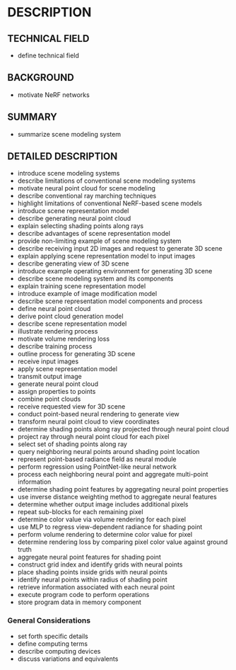 # DESCRIPTION

## TECHNICAL FIELD

- define technical field

## BACKGROUND

- motivate NeRF networks

## SUMMARY

- summarize scene modeling system

## DETAILED DESCRIPTION

- introduce scene modeling systems
- describe limitations of conventional scene modeling systems
- motivate neural point cloud for scene modeling
- describe conventional ray marching techniques
- highlight limitations of conventional NeRF-based scene models
- introduce scene representation model
- describe generating neural point cloud
- explain selecting shading points along rays
- describe advantages of scene representation model
- provide non-limiting example of scene modeling system
- describe receiving input 2D images and request to generate 3D scene
- explain applying scene representation model to input images
- describe generating view of 3D scene
- introduce example operating environment for generating 3D scene
- describe scene modeling system and its components
- explain training scene representation model
- introduce example of image modification model
- describe scene representation model components and process
- define neural point cloud
- derive point cloud generation model
- describe scene representation model
- illustrate rendering process
- motivate volume rendering loss
- describe training process
- outline process for generating 3D scene
- receive input images
- apply scene representation model
- transmit output image
- generate neural point cloud
- assign properties to points
- combine point clouds
- receive requested view for 3D scene
- conduct point-based neural rendering to generate view
- transform neural point cloud to view coordinates
- determine shading points along ray projected through neural point cloud
- project ray through neural point cloud for each pixel
- select set of shading points along ray
- query neighboring neural points around shading point location
- represent point-based radiance field as neural module
- perform regression using PointNet-like neural network
- process each neighboring neural point and aggregate multi-point information
- determine shading point features by aggregating neural point properties
- use inverse distance weighting method to aggregate neural features
- determine whether output image includes additional pixels
- repeat sub-blocks for each remaining pixel
- determine color value via volume rendering for each pixel
- use MLP to regress view-dependent radiance for shading point
- perform volume rendering to determine color value for pixel
- determine rendering loss by comparing pixel color value against ground truth
- aggregate neural point features for shading point
- construct grid index and identify grids with neural points
- place shading points inside grids with neural points
- identify neural points within radius of shading point
- retrieve information associated with each neural point
- execute program code to perform operations
- store program data in memory component

### General Considerations

- set forth specific details
- define computing terms
- describe computing devices
- discuss variations and equivalents

